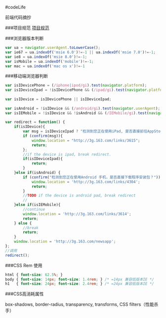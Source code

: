 #codeLife

前端代码摘抄

###项目规范
<a href="https://github.com/ecomfe/spec" target="_blank">项目规范</a>

###浏览器版本判断
```javascript
var ua = navigator.userAgent.toLowerCase();
var ie67 = ua.indexOf('msie 6.0')!=-1 || ua.indexOf('msie 7.0')!=-1;
var ie8 = ua.indexOf('msie 8.0')!=-1;
var isMobile = ua.indexOf('mobile')!=-1;
var mac = ua.indexOf('mac os x')!=-1
```

###移动端浏览器判断
```javascript
var isIDevicePhone = (/iphone|ipod/gi).test(navigator.platform);
var isIDeviceIpad = !isIDevicePhone && (/ipad/gi).test(navigator.platform);
				
var isIDevice = isIDevicePhone || isIDeviceIpad;
				
var isAndroid = !isIDevice && (/android/gi).test(navigator.userAgent);
var isIEMobile = !isIDevice && !isAndroid && (/IEMobile/gi).test(navigator.userAgent);
				
var redirect = function() {
	if(isIDevice){
		var msg = isIDeviceIpad ? "检测到您正在使用iPad, 是否直接前往AppStore下载?" : "检测到您正在使用iPhone, 是否直接前往AppStore下载?";
		if (confirm(msg)){
			window.location = "http://3g.163.com/links/3615";
			return;
		};
		//if the device is ipad, break redirect.
		if(isIDeviceIpad){
			return;
		}
	}else if(isAndroid) {
		if (confirm("检测到您正在使用Android 手机，是否直接下载程序安装包？")) {
			window.location = 'http://3g.163.com/links/4304';
			return;
		}
		//TODO if the device is android pad, break redirect
		//
	}else if(isIEMobile){
	  	//continue
		window.location = 'http://3g.163.com/links/3614';
		return;
	} else {
		//break
		return;
	}
	window.location = 'http://3g.163.com/newsapp';
};
//调用
redirect();
```

###CSS Rem 使用
```css
html { font-size: 62.5%; } 
body { font-size: 14px; font-size: 1.4rem; } /* =14px 兼容低版本IE */
h1   { font-size: 24px; font-size: 2.4rem; } /* =24px 兼容低版本IE */
```

###CSS高消耗属性

box-shadows,
border-radius,
transparency,
transforms,
CSS filters（性能杀手）
